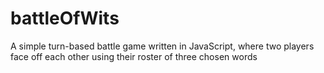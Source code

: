 # battleOfWits
A simple turn-based battle game written in JavaScript, where two players face off each other using their roster of three chosen words
